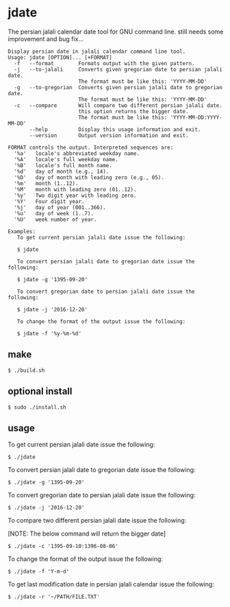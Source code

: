 # jdate
The persian jalali calendar date tool for GNU command line. still needs some improvement and bug fix...

```
Display persian date in jalali calendar command line tool.
Usage: jdate [OPTION]... [+FORMAT]
  -f   --format        Formats output with the given pattern.
  -j   --to-jalali     Converts given gregorian date to persian jalali date.
                       The format must be like this: 'YYYY-MM-DD'
  -g   --to-gregorian  Converts given persian jalali date to gregorian date.
                       The format must be like this: 'YYYY-MM-DD'
  -c   --compare       Will compare two different persian jalali date.
                       this option returns the bigger date.
                       The format must be like this: 'YYYY-MM-DD:YYYY-MM-DD'
       --help          Display this usage information and exit.
       --version       Output version information and exit.

FORMAT controls the output. Interpreted sequences are:
  '%a'   locale's abbreviated weekday name.
  '%A'   locale's full weekday name.
  '%B'   locale's full month name.
  '%d'   day of month (e.g., 14).
  '%D'   day of month with leading zero (e.g., 05).
  '%m'   month (1..12).
  '%M'   month with leading zero (01..12).
  '%y'   Two digit year with leading zero.
  '%Y'   Four digit year.
  '%j'   day of year (001..366).
  '%u'   day of week (1..7).
  '%U'   week number of year.

Examples:
   To get current persian jalali date issue the following:

   $ jdate 

   To convert persian jalali date to gregorian date issue the following:

   $ jdate -g '1395-09-20'

   To convert gregorian date to persian jalali date issue the following:

   $ jdate -j '2016-12-20'

   To change the format of the output issue the following:

   $ jdate -f '%y-%m-%d' 
```
## make

```
$ ./build.sh
```

## optional install

```
$ sudo ./install.sh
```

## usage
To get current persian jalali date issue the following:
```
$ ./jdate 
```

To convert persian jalali date to gregorian date issue the following:
```
$ ./jdate -g '1395-09-20'
```

To convert gregorian date to persian jalali date issue the following:
```
$ ./jdate -j '2016-12-20'
```

To compare two different persian jalali date issue the following:

[NOTE: The below command will return the bigger date]
```
$ ./jdate -c '1395-09-10:1396-08-06'
```

To change the format of the output issue the following:
```
$ ./jdate -f 'Y-m-d'
```

To get last modification date in persian jalali calendar issue the following:
```
$ ./jdate -r '~/PATH/FILE.TXT'
```
